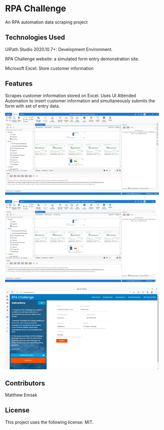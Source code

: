 # <strong> RPA Challenge </strong>
An RPA automation data scraping project

## <strong> Technologies Used </strong>
UiPath Studio 2020.10.7+: Development Environment.

RPA Challenge website: a simulated form entry demonstration site.

Microsoft Excel: Store customer information

## <strong> Features </strong>
Scrapes customer information stored on Excel. Uses UI Attended Automation to insert customer information and simultaneously submits the form with set of entry data.

![]()<img width="723" alt="image" src="https://github.com/matthew813709/Gitimages/blob/052db5f43a610e596581af96ba892aea795e75b9/Screenshot%202022-07-20%20141735.jpeg">

![]()<img width="723" alt="image" src="https://github.com/matthew813709/Gitimages/blob/cbfc503e314f8c211b39b69dc7f666c583807cdd/Screenshot%202022-07-20%20141737.jpeg">

![]()<img width="723" alt="image" src="https://github.com/matthew813709/Gitimages/blob/9d44cd79f15f7e0667e9efd28b7f534130a94fa3/Screenshot%202022-07-20%20151707.png">

## <strong> Contributors </strong>
Matthew Emsak

## <strong> License </strong>
This project uses the following license: MiT.
